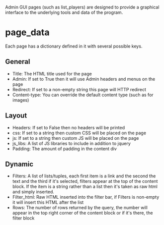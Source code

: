 Admin GUI pages (such as list_players) are designed to provide a graphical
interface to the underlying tools and data of the program.

page_data
=========
Each page has a dictionary defined in it with several possible keys.

General
-------
 * Title: The HTML title used for the page
 * Admin: If set to True then it will use Admin headers and menus on the page
 * Redirect: If set to a non-empty string this page will HTTP redirect
 * Content-type: You can override the default content type (such as for images)

Layout
------
 * Headers: If set to False then no headers will be printed
 * css: If set to a string then custom CSS will be placed on the page
 * js: If set to a string then custom JS will be placed on the page
 * js_libs: A list of JS libraries to include in addition to jquery
 * Padding: The amount of padding in the content div

Dynamic
-------
 * Filters: A list of lists/tuples, each first item is a link and the second the text
    and the third if it's selected, filters appear at the top of the content
    block. If the item is a string rather than a list then it's taken as raw
    html and simply inserted.
 * Filter_html: Raw HTML inserted into the filter bar, if Filters is non-empty it will insert
    this HTML after the list
 * Rows: The number of rows returned by the query, the number will appear in the top
    right corner of the content block or if it's there, the filter block


